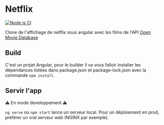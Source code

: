 # Netflix

[![Node.js CI](https://github.com/CheeseWolt/Netflix/actions/workflows/node.js.yml/badge.svg)](https://github.com/CheeseWolt/Netflix/actions/workflows/node.js.yml)

Clone de l'affichage de netflix sous angular avec les films de l'API [Open Movie Database](https://api.themoviedb.org/)

## Build

C'est un projet Angular, pour le builder il va vous falloir installer les dépendances listées dans package.json et package-lock.json avec la commande `npm install`.

## Servir l'app

:warning: En mode developpement :warning:

`ng serve` ou `npm start` lance un serveur local. Pour un déploiement en prod, préférer un vrai serveur web (NGINX par exemple).
